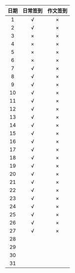 | 日期 | 日常签到 | 作文签到 |
| :--: | :------: | :------: |
|  1   |    √     |    ×     |
|  2   |    √     |    ×     |
|  3   |    ×     |    ×     |
|  4   |    ×     |    ×     |
|  5   |    ×     |    ×     |
|  6   |    ×     |    ×     |
|  7   |    √     |    ×     |
|  8   |    √     |    ×     |
|  9   |    √     |    ×     |
|  10  |    √     |    ×     |
|  11  |    √     |    ×     |
|  12  |    √     |    ×     |
|  13  |    √     |    ×     |
|  14  |    √     |    ×     |
|  15  |    √     |    ×     |
|  16  |    √     |    ×     |
|  17  |    √     |    ×     |
|  18  |    √     |    ×     |
|  19  |    √     |    ×     |
|  20  |    √     |    ×     |
|  21  |    √     |    ×     |
|  22  |    √     |    ×     |
|  23  |    √     |    ×     |
|  24  |    √     |    ×     |
|  25  |    √     |    ×     |
|  26  |    √     |    ×     |
|  27  |    √     |    ×     |
|  28  |          |          |
|  29  |          |          |
|  30  |          |          |
|  31  |          |          |